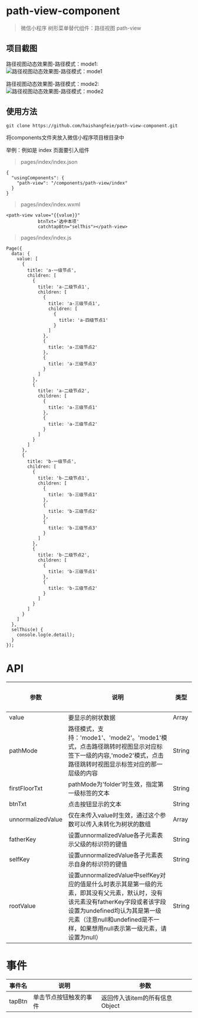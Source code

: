 # path-view-component

> 微信小程序 树形菜单替代组件：路径视图 path-view

## 项目截图

路径视图动态效果图-路径模式：mode1:
![路径视图动态效果图-路径模式：mode1](https://github.com/haishangfeie/path-view-component/blob/master/static/1.gif?raw=true)

路径视图动态效果图-路径模式：mode2:
![路径视图动态效果图-路径模式：mode2](https://github.com/haishangfeie/path-view-component/blob/master/static/2.gif?raw=true)

## 使用方法

```
git clone https://github.com/haishangfeie/path-view-component.git

```

将components文件夹放入微信小程序项目根目录中

举例：例如是 index 页面要引入组件

> pages/index/index.json

```
{
  "usingComponents": {
    "path-view": "/components/path-view/index"
  }
}
```

> pages/index/index.wxml

```
<path-view value="{{value}}"
            btnTxt='选中本项'
            catchtapBtn="selThis"></path-view>
```

> pages/index/index.js

```
Page({
  data: {
    value: [
      {
        title: 'a-一级节点',
        children: [
          {
            title: 'a-二级节点1',
            children: [
              {
                title: 'a-三级节点1',
                children: [
                  {
                    title: 'a-四级节点1'
                  }
                ]
              },
              {
                title: 'a-三级节点2'
              },
              {
                title: 'a-三级节点3'
              }
            ]
          },
          {
            title: 'a-二级节点2',
            children: [
              {
                title: 'a-三级节点1'
              },
              {
                title: 'a-三级节点2'
              }
            ]
          }
        ]
      },
      {
        title: 'b-一级节点',
        children: [
          {
            title: 'b-二级节点1',
            children: [
              {
                title: 'b-三级节点1'
              },
              {
                title: 'b-三级节点2'
              },
              {
                title: 'b-三级节点3'
              }
            ]
          },
          {
            title: 'b-二级节点2',
            children: [
              {
                title: 'b-三级节点1'
              },
              {
                title: 'b-三级节点2'
              }
            ]
          }
        ]
      }
    ]
  },
  selThis(e) {
    console.log(e.detail);
  }
});
```
# API
| 参数      | 说明    | 类型      | 可选值 | 默认值  |
|---------- |-------- |---------- |---------- |---------- |
|value     | 要显示的树状数据 | Array | Y | [] |
|pathMode     | 路径模式，支持：'mode1'、'mode2'。'mode1'模式，点击路径跳转时视图显示对应标签下一级的内容,'mode2'模式，点击路径跳转时视图显示标签对应的那一层级的内容 | String | Y | mode1 |
|firstFloorTxt     | pathMode为'folder'时生效，指定第一级标签的文本 | String | Y | 第一级 |
|btnTxt | 点击按钮显示的文本 | String | Y | 选择 |
|unnormalizedValue | 仅在未传入value时生效，通过这个参数可以传入未转化为树状的数组 | Array | Y | [] |
|fatherKey | 设置unnormalizedValue各子元素表示父级的标识符的键值 | String | Y | pid |
|selfKey | 设置unnormalizedValue各子元素表示自身的标识符的键值 | String | Y | id |
|rootValue | 设置unnormalizedValue中selfKey对应的值是什么时表示其是第一级的元素，即其没有父元素，默认时，没有该元素没有fatherKey字段或者该字段设置为undefined均认为其是第一级元素（注意null和undefined是不一样，如果想用null表示第一级元素，请设置为null） | String | Y | undefined |

# 事件
| 事件名      | 说明    | 参数      |
|---------- |-------- |---------- |
| tapBtn  | 单击节点按钮触发的事件 | 返回传入该item的所有信息 Object |